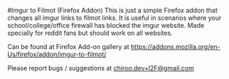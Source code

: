 #Imgur to Filmot (Firefox Addon)
This is just a simple Firefox addon that changes all imgur links to filmot links. It is useful in scenarios where your school/college/office firewall has blocked the imgur website. Made specially for reddit fans but should work on all websites.

Can be found at Firefox Add-on gallery at https://addons.mozilla.org/en-Us/firefox/addon/imgur-to-filmot/

Please report bugs / suggestions at chiroo.dev+I2F@gmail.com
